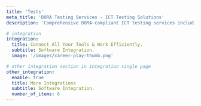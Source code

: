 ```yaml
---
title: 'Tests'
meta_title: 'DORA Testing Services - ICT Testing Solutions'
description: 'Comprehensive DORA-compliant ICT testing services including vulnerability assessments, penetration testing, and threat-led penetration testing (TLPT).'

# integration
integration:
  title: Connect All Your Tools & Work Efficiently.
  subtitle: Software Integration.
  image: '/images/career-play-thumb.png'

# other integration section in integration single page
other_integration:
  enable: true
  title: More Integrations
  subtitle: Software Integration.
  number_of_items: 6
---
```

